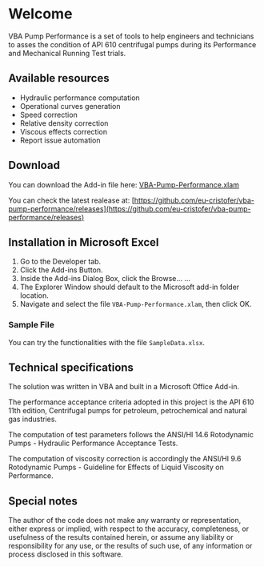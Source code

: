 # Welcome


VBA Pump Performance is a set of tools to help engineers and technicians to asses the condition of API 610 centrifugal pumps during its Performance and Mechanical Running Test trials.

## Available resources

- Hydraulic performance computation
- Operational curves generation
- Speed correction
- Relative density correction
- Viscous effects correction
- Report issue automation

## Download

You can download the Add-in file here: [VBA-Pump-Performance.xlam](https://github.com/eu-cristofer/vba-pump-performance/releases/download/v0.0a2/VBA-Pump-Performance.xlam)

You can check the latest realease at:
[https://github.com/eu-cristofer/vba-pump-performance/releases](https://github.com/eu-cristofer/vba-pump-performance/releases)

## Installation in Microsoft Excel

1. Go to the Developer tab.
2. Click the Add-ins Button.
3. Inside the Add-ins Dialog Box, click the Browse… ...
4. The Explorer Window should default to the Microsoft add-in folder location.
5. Navigate and select the file `VBA-Pump-Performance.xlam`, then click OK.

### Sample File

You can try the functionalities with the file `SampleData.xlsx`.

## Technical specifications

The solution was written in VBA and built in a Microsoft Office Add-in.

The performance acceptance criteria adopted in this project is the API 610 11th edition, Centrifugal pumps for petroleum, petrochemical and natural gas industries.

The computation of test parameters follows the ANSI/HI 14.6 Rotodynamic Pumps - Hydraulic Performance Acceptance Tests.

The computation of viscosity correction is accordingly the ANSI/HI 9.6 Rotodynamic Pumps -  Guideline for Effects of Liquid Viscosity on Performance.

## Special notes

The author of the code does not make any warranty or representation, either express or implied, with respect to the accuracy, completeness, or usefulness of the results contained herein, or assume any liability or responsibility for any use, or the results of such use, of any information or process disclosed in this software.
